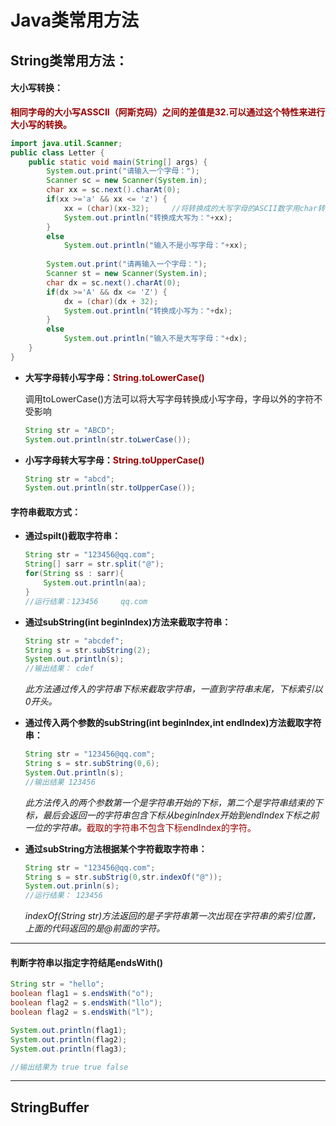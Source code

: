 # Java类常用方法

## String类常用方法：

#### 大小写转换：

<font color="#900">**相同字母的大小写ASSCII（阿斯克码）之间的差值是32.可以通过这个特性来进行大小写的转换。**</font>

```java
import java.util.Scanner;
public class Letter {
	public static void main(String[] args) {
		System.out.print("请输入一个字母：");
		Scanner sc = new Scanner(System.in);
		char xx = sc.next().charAt(0);
		if(xx >='a' && xx <= 'z') {
			xx = (char)(xx-32);     //将转换成的大写字母的ASCII数字用char转换成大写字母输出
			System.out.println("转换成大写为："+xx);
		}
		else
			System.out.println("输入不是小写字母："+xx);
		
		System.out.print("请再输入一个字母：");
		Scanner st = new Scanner(System.in);
		char dx = sc.next().charAt(0);
		if(dx >='A' && dx <= 'Z') {
			dx = (char)(dx + 32);
			System.out.println("转换成小写为："+dx);
		}
		else
			System.out.println("输入不是大写字母："+dx);
	}
}

```



- **大写字母转小写字母：<font color="#900">String.toLowerCase()</font>**

  调用toLowerCase()方法可以将大写字母转换成小写字母，字母以外的字符不受影响

  ```java
  String str = "ABCD";
  System.out.println(str.toLwerCase());
  ```

  

- **小写字母转大写字母：<font color="#900">String.toUpperCase()</font>**

  ```java
  String str = "abcd";
  System.out.println(str.toUpperCase());
  ```

  

#### 字符串截取方式：

- **通过spilt()截取字符串：**

  ```java
  String str = "123456@qq.com";
  String[] sarr = str.split("@");
  for(String ss : sarr){
      System.out.println(aa);
  }
  //运行结果：123456     qq.com
  ```

- **通过subString(int beginIndex)方法来截取字符串：**

  ```java
  String str = "abcdef";
  String s = str.subString(2);
  System.out.println(s);
  //输出结果： cdef
  ```

  *此方法通过传入的字符串下标来截取字符串，一直到字符串末尾，下标索引以0开头。*

- **通过传入两个参数的subString(int beginIndex,int endIndex)方法截取字符串：**

  ```java
  String str = "123456@qq.com";
  String s = str.subString(0,6);
  System.Out.println(s);
  //输出结果 123456
  ```

  *此方法传入的两个参数第一个是字符串开始的下标，第二个是字符串结束的下标，最后会返回一的字符串包含下标从beginIndex开始到endIndex下标之前一位的字符串。*<font color="#900">截取的字符串不包含下标endIndex的字符。</font>

- **通过subString方法根据某个字符截取字符串：**

  ```java
  String str = "123456@qq.com";
  String s = str.subStrig(0,str.indexOf("@"));
  System.out.prinln(s);
  //运行结果： 123456
  ```

  *indexOf(String str)方法返回的是子字符串第一次出现在字符串的索引位置，上面的代码返回的是@前面的字符。*



****

#### 判断字符串以指定字符结尾endsWith()

```java
String str = "hello";
boolean flag1 = s.endsWith("o");
boolean flag2 = s.endsWith("llo");
boolean flag2 = s.endsWith("l");

System.out.println(flag1);
System.out.println(flag2);
System.out.println(flag3);

//输出结果为 true true false
```



****

## StringBuffer

